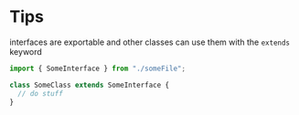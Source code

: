# Tips

interfaces are exportable and other classes can use them with the `extends` keyword

```ts
import { SomeInterface } from "./someFile";

class SomeClass extends SomeInterface {
  // do stuff
}
```

